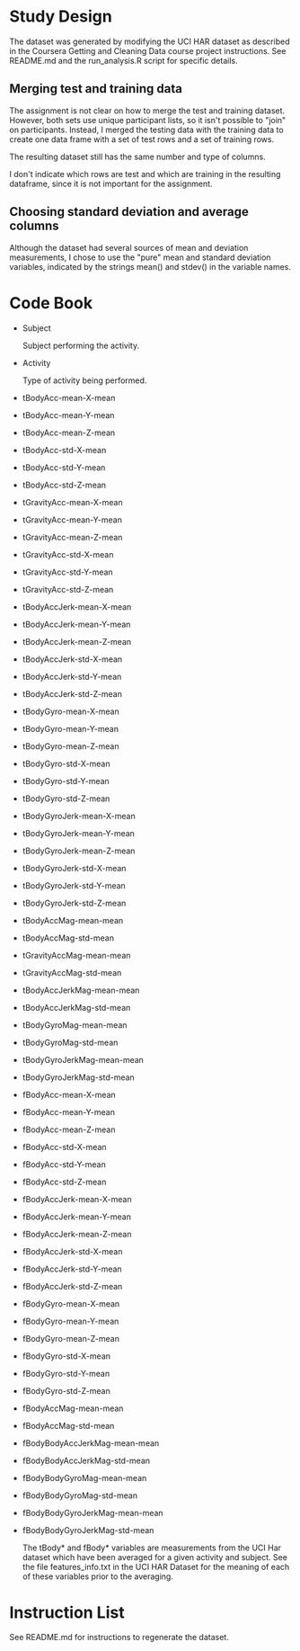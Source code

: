 Study Design
============

The dataset was generated by modifying the UCI HAR dataset as described in the Coursera Getting and Cleaning Data course project instructions.  See README.md and the run_analysis.R script for specific details.

Merging test and training data
------------------------------
The assignment is not clear on how to merge the test and training dataset.  However, both sets use unique participant lists, so it isn't possible to "join" on participants.  Instead, I merged the testing data with the training data to create one data frame with a set of test rows and a set of training rows.

The resulting dataset still has the same number and type of columns.

I don't indicate which rows are test and which are training in the resulting dataframe, since it is not important for the assignment.

Choosing standard deviation and average columns 
-----------------------------------------------
Although the dataset had several sources of mean and deviation measurements, I chose to use the "pure" mean and standard deviation variables, indicated by the strings mean() and stdev() in the variable names.


Code Book
=========

* Subject

  Subject performing the activity.  

* Activity
 
  Type of activity being performed.

* tBodyAcc-mean-X-mean
* tBodyAcc-mean-Y-mean
* tBodyAcc-mean-Z-mean
* tBodyAcc-std-X-mean
* tBodyAcc-std-Y-mean
* tBodyAcc-std-Z-mean
* tGravityAcc-mean-X-mean
* tGravityAcc-mean-Y-mean
* tGravityAcc-mean-Z-mean
* tGravityAcc-std-X-mean
* tGravityAcc-std-Y-mean
* tGravityAcc-std-Z-mean
* tBodyAccJerk-mean-X-mean
* tBodyAccJerk-mean-Y-mean
* tBodyAccJerk-mean-Z-mean
* tBodyAccJerk-std-X-mean
* tBodyAccJerk-std-Y-mean
* tBodyAccJerk-std-Z-mean
* tBodyGyro-mean-X-mean
* tBodyGyro-mean-Y-mean
* tBodyGyro-mean-Z-mean
* tBodyGyro-std-X-mean
* tBodyGyro-std-Y-mean
* tBodyGyro-std-Z-mean
* tBodyGyroJerk-mean-X-mean
* tBodyGyroJerk-mean-Y-mean
* tBodyGyroJerk-mean-Z-mean
* tBodyGyroJerk-std-X-mean
* tBodyGyroJerk-std-Y-mean
* tBodyGyroJerk-std-Z-mean
* tBodyAccMag-mean-mean
* tBodyAccMag-std-mean
* tGravityAccMag-mean-mean
* tGravityAccMag-std-mean
* tBodyAccJerkMag-mean-mean
* tBodyAccJerkMag-std-mean
* tBodyGyroMag-mean-mean
* tBodyGyroMag-std-mean
* tBodyGyroJerkMag-mean-mean
* tBodyGyroJerkMag-std-mean
* fBodyAcc-mean-X-mean
* fBodyAcc-mean-Y-mean
* fBodyAcc-mean-Z-mean
* fBodyAcc-std-X-mean
* fBodyAcc-std-Y-mean
* fBodyAcc-std-Z-mean
* fBodyAccJerk-mean-X-mean
* fBodyAccJerk-mean-Y-mean
* fBodyAccJerk-mean-Z-mean
* fBodyAccJerk-std-X-mean
* fBodyAccJerk-std-Y-mean
* fBodyAccJerk-std-Z-mean
* fBodyGyro-mean-X-mean
* fBodyGyro-mean-Y-mean
* fBodyGyro-mean-Z-mean
* fBodyGyro-std-X-mean
* fBodyGyro-std-Y-mean
* fBodyGyro-std-Z-mean
* fBodyAccMag-mean-mean
* fBodyAccMag-std-mean
* fBodyBodyAccJerkMag-mean-mean
* fBodyBodyAccJerkMag-std-mean
* fBodyBodyGyroMag-mean-mean
* fBodyBodyGyroMag-std-mean
* fBodyBodyGyroJerkMag-mean-mean
* fBodyBodyGyroJerkMag-std-mean

   The tBody* and fBody* variables are measurements from the UCI Har dataset which have been averaged for a given activity and subject.  See the file features_info.txt in the UCI HAR Dataset for the meaning of each of these variables prior to the averaging.
 

Instruction List
================
See README.md for instructions to regenerate the dataset.




